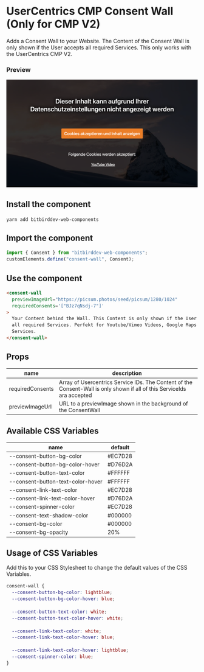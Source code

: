 # UserCentrics CMP Consent Wall (Only for CMP V2)

Adds a Consent Wall to your Website. The Content of the Consent Wall is only shown if the User accepts all required Services. This only works with the UserCentrics CMP V2.

### Preview

![Preview](https://github.com/bitbirddev/web-components/blob/main/lib/components/consent/preview.png?raw=true)

## Install the component

`yarn add bitbirddev-web-components`

## Import the component

```js
import { Consent } from "bitbirddev-web-components";
customElements.define("consent-wall", Consent);
```

## Use the component

```html
<consent-wall
  previewImageUrl="https://picsum.photos/seed/picsum/1280/1024"
  requiredConsents='["BJz7qNsdj-7"]'
>
  Your Content behind the Wall. This Content is only shown if the User accepts
  all required Services. Perfekt for Youtube/Vimeo Videos, Google Maps or other
  Services.
</consent-wall>
```

## Props

| name             | description                                                                                                             |
| ---------------- | ----------------------------------------------------------------------------------------------------------------------- |
| requiredConsents | Array of Usercentrics Service IDs. The Content of the Consent-Wall is only shown if all of this ServiceIds ara accepted |
| previewImageUrl  | URL to a previewImage shown in the background of the ConsentWall                                                        |

## Available CSS Variables

| name                              | default |
| --------------------------------- | ------- |
| --consent-button-bg-color         | #EC7D28 |
| --consent-button-bg-color-hover   | #D76D2A |
| --consent-button-text-color       | #FFFFFF |
| --consent-button-text-color-hover | #FFFFFF |
| --consent-link-text-color         | #EC7D28 |
| --consent-link-text-color-hover   | #D76D2A |
| --consent-spinner-color           | #EC7D28 |
| --consent-text-shadow-color       | #000000 |
| --consent-bg-color                | #000000 |
| --consent-bg-opacity              | 20%     |

## Usage of CSS Variables

Add this to your CSS Stylesheet to change the default values of the CSS Variables.

```css
consent-wall {
  --consent-button-bg-color: lightblue;
  --consent-button-bg-color-hover: blue;

  --consent-button-text-color: white;
  --consent-button-text-color-hover: white;

  --consent-link-text-color: white;
  --consent-link-text-color-hover: blue;

  --consent-link-text-color-hover: lightblue;
  --consent-spinner-color: blue;
}
```
